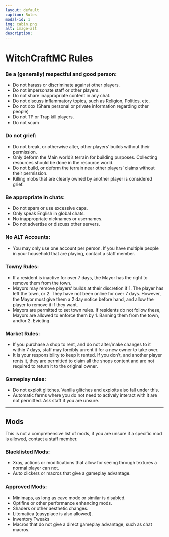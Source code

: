 ```yaml
---
layout: default
caption: Rules
modal-id: 1
img: cabin.png
alt: image-alt
description: 
---
```

# WitchCraftMC Rules
### Be a (generally) respectful and good person:
-   Do not harass or discriminate against other players.
-   Do not impersonate staff or other players.
-   Do not share inappropriate content in any chat.
-   Do not discuss inflammatory topics, such as Religion, Politics, etc.
-   Do not dox (Share personal or private information regarding other people)
-   Do not TP or Trap kill players.
-   Do not scam
### Do not grief:
-   Do not break, or otherwise alter, other players’ builds without their permission.
-   Only deform the Main world’s terrain for building purposes. Collecting resources should be done in the resource world.
-   Do not build, or deform the terrain near other players’ claims without their permission.
-   Killing mobs that are clearly owned by another player is considered grief.
### Be appropriate in chats:
-   Do not spam or use excessive caps.
-   Only speak English in global chats.
-   No inappropriate nicknames or usernames.
-   Do not advertise or discuss other servers.
### No ALT Accounts:
-   You may only use one account per person. If you have multiple people in your household that are playing, contact a staff member.
### Towny Rules:
-   If a resident is inactive for over 7 days, the Mayor has the right to remove them from the town.
-   Mayors may remove players’ builds at their discretion if 1. The player has left the town, or 2. They have not been online for over 7 days. However, the Mayor must give them a 2 day notice before hand, and allow the player to remove it if they want.
-   Mayors are permitted to set town rules. If residents do not follow these, Mayors are allowed to enforce them by 1. Banning them from the town, and/or 2. Evicting.
### Market Rules:
-   If you purchase a shop to rent, and do not alter/make changes to it within 7 days, staff may forcibly unrent it for a new owner to take over.
-   It is your responsibility to keep it rented. If you don’t, and another player rents it, they are permitted to claim all the shops content and are not required to return it to the original owner.
### Gameplay rules:
-   Do not exploit glitches. Vanilla glitches and exploits also fall under this.
-   Automatic farms where you do not need to actively interact with it are not permitted. Ask staff if you are unsure.

___

## Mods
This is not a comprehensive list of mods, if you are unsure if a specific mod is allowed, contact a staff member.
### Blacklisted Mods:
-   Xray, actions or modifications that allow for seeing through textures a normal player can not.
-   Auto clickers or macros that give a gameplay advantage.
### Approved Mods:
-   Minimaps, as long as cave mode or similar is disabled.
-   Optifine or other performance enhancing mods.
-   Shaders or other aesthetic changes.
-   Litematica (easyplace is also allowed).
-   Inventory Tweaks
-   Macros that do not give a direct gameplay advantage, such as chat macros.